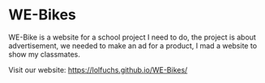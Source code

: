 # WE-Bikes
WE-Bike is a website for a school project I need to do, the project is about advertisement, we needed to make an ad for a product, I mad a website to show my classmates.

Visit our website: https://lolfuchs.github.io/WE-Bikes/ 

